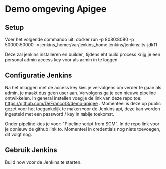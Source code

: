# Demo omgeving Apigee

## Setup

Voer het volgende commando uit: docker run -p 8080:8080 -p 50000:50000 -v jenkins_home:/var/jenkins_home jenkins/jenkins:lts-jdk11

Deze zal jenkins installeren en builden, tijdens eht build process krijg je een personal admin access key voor als admin in te loggen.

## Configuratie Jenkins

Na het inloggen met de access key kies je vervolgens om verder te gaan als admin, je maakt dus geen user aan. Vervolgens ga je een nieuwe pipeline ontwikkelen.
In general instellen voeg je de link van deze repo toe: https://github.com/DeFranco13/demo-apigee .
Momenteel is deze op public gezet voor het toegankelijk te maken voor de Jenkins api, deze kan worden ingesteld met een password / key in nabije toekomst.

Onder pipeline kies je voor: "Pipeline script from SCM". In de repo link voor je opnieuw de github link to. Momenteel in credentials nog niets toevoegen, dit volgt nog.

## Gebruik Jenkins

Build now voor de Jenkins te starten.


